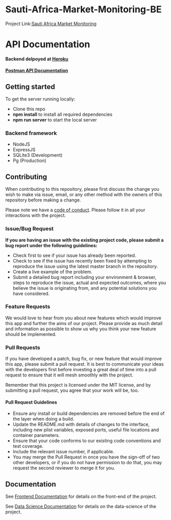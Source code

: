 # Sauti-Africa-Market-Monitoring-BE
Project Link:[Sauti Africa Market Monitoring](https://master.d2p16mt6y3bvx5.amplifyapp.com/)
# API Documentation

#### Backend delpoyed at [Heroku](https://sautimarket.herokuapp.com/) <br>
#### [Postman API Documentation](https://documenter.getpostman.com/view/10961028/SztBcU43?version=latest)

## Getting started

To get the server running locally:

- Clone this repo
- **npm install** to install all required dependencies
- **npm run server** to start the local server

### Backend framework 

-    NodeJS
-    ExpressJS
-    SQLite3 (Development)
-    Pg (Production)

## Contributing

When contributing to this repository, please first discuss the change you wish to make via issue, email, or any other method with the owners of this repository before making a change.

Please note we have a [code of conduct](./code_of_conduct.md). Please follow it in all your interactions with the project.

### Issue/Bug Request

**If you are having an issue with the existing project code, please submit a bug report under the following guidelines:**

-   Check first to see if your issue has already been reported.
-   Check to see if the issue has recently been fixed by attempting to reproduce the issue using the latest master branch in the repository.
-   Create a live example of the problem.
-   Submit a detailed bug report including your environment & browser, steps to reproduce the issue, actual and expected outcomes, where you believe the issue is originating from, and any potential solutions you have considered.

### Feature Requests

We would love to hear from you about new features which would improve this app and further the aims of our project. Please provide as much detail and information as possible to show us why you think your new feature should be implemented.

### Pull Requests

If you have developed a patch, bug fix, or new feature that would improve this app, please submit a pull request. It is best to communicate your ideas with the developers first before investing a great deal of time into a pull request to ensure that it will mesh smoothly with the project.

Remember that this project is licensed under the MIT license, and by submitting a pull request, you agree that your work will be, too.

#### Pull Request Guidelines

-   Ensure any install or build dependencies are removed before the end of the layer when doing a build.
-   Update the README.md with details of changes to the interface, including new plist variables, exposed ports, useful file locations and container parameters.
-   Ensure that your code conforms to our existing code conventions and test coverage.
-   Include the relevant issue number, if applicable.
-   You may merge the Pull Request in once you have the sign-off of two other developers, or if you do not have permission to do that, you may request the second reviewer to merge it for you.

## Documentation

See [Frontend Documentation](https://github.com/Lambda-School-Labs/Sauti-Africa-Market-Monitoring-FE/blob/master/README.md) for details on the front-end of the project.

See [Data Science Documentation](https://github.com/Lambda-School-Labs/Sauti-Africa-Market-Monitoring-DS/blob/master/README.md) for details on the data-science of the project.
